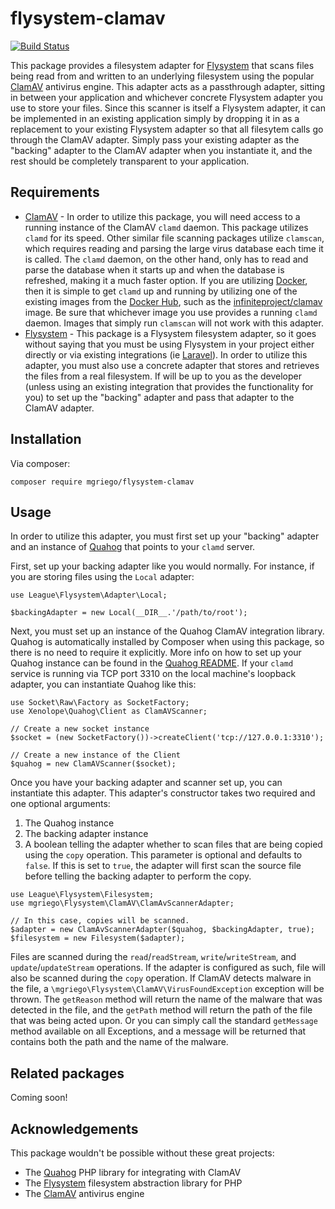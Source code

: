 # flysystem-clamav

[![Build Status](https://travis-ci.org/mgriego/flysystem-clamav.svg?branch=master)](https://travis-ci.org/mgriego/flysystem-clamav)

This package provides a filesystem adapter for
[Flysystem](https://github.com/thephpleague/flysystem) that scans files being
read from and written to an underlying filesystem using the popular
[ClamAV](https://www.clamav.net/) antivirus engine.  This adapter acts as a
passthrough adapter, sitting in between your application and whichever concrete
Flysystem adapter you use to store your files.  Since this scanner is itself a
Flysystem adapter, it can be implemented in an existing application simply by
dropping it in as a replacement to your existing Flysystem adapter so that all
filesytem calls go through the ClamAV adapter.  Simply pass your existing
adapter as the "backing" adapter to the ClamAV adapter when you instantiate it,
and the rest should be completely transparent to your application.

## Requirements
* [ClamAV](https://www.clamav.net/) - In order to utilize this package, you will need access to a running instance of the ClamAV `clamd` daemon.  This package utilizes `clamd` for its speed.  Other similar file scanning packages utilize `clamscan`, which requires reading and parsing the large virus database each time it is called.  The `clamd` daemon, on the other hand, only has to read and parse the database when it starts up and when the database is refreshed, making it a much faster option.  If you are utilizing [Docker](https://www.docker.com), then it is simple to get `clamd` up and running by utilizing one of the existing images from the [Docker Hub](https://hub.docker.com), such as the [infiniteproject/clamav](https://hub.docker.com/r/infiniteproject/clamav/) image.  Be sure that whichever image you use provides a running `clamd` daemon.  Images that simply run `clamscan` will not work with this adapter.
* [Flysystem](https://github.com/thephpleague/flysystem) - This package is a Flysystem filesystem adapter, so it goes without saying that you must be using Flysystem in your project either directly or via existing integrations (ie [Laravel](https://laravel.com)).  In order to utilize this adapter, you must also use a concrete adapter that stores and retrieves the files from a real filesystem.  If will be up to you as the developer (unless using an existing integration that provides the functionality for you) to set up the "backing" adapter and pass that adapter to the ClamAV adapter.

## Installation
Via composer:
```
composer require mgriego/flysystem-clamav
```

## Usage
In order to utilize this adapter, you must first set up your "backing" adapter
and an instance of [Quahog](https://github.com/jonjomckay/quahog) that points to
your `clamd` server.

First, set up your backing adapter like you would normally.  For instance, if
you are storing files using the `Local` adapter:
```
use League\Flysystem\Adapter\Local;

$backingAdapter = new Local(__DIR__.'/path/to/root');
```

Next, you must set up an instance of the Quahog ClamAV integration library.
Quahog is automatically installed by Composer when using this package, so there
is no need to require it explicitly.  More info on how to set up your Quahog
instance can be found in the
[Quahog README](https://github.com/jonjomckay/quahog).  If your `clamd` service
is running via TCP port 3310 on the local machine's loopback adapter, you can
instantiate Quahog like this:
```
use Socket\Raw\Factory as SocketFactory;
use Xenolope\Quahog\Client as ClamAVScanner;

// Create a new socket instance
$socket = (new SocketFactory())->createClient('tcp://127.0.0.1:3310');

// Create a new instance of the Client
$quahog = new ClamAVScanner($socket);
```

Once you have your backing adapter and scanner set up, you can instantiate this
adapter.  This adapter's constructor takes two required and one optional
arguments:
1. The Quahog instance
2. The backing adapter instance
3. A boolean telling the adapter whether to scan files that are being copied using the `copy` operation.  This parameter is optional and defaults to `false`.  If this is set to `true`, the adapter will first scan the source file before telling the backing adapter to perform the copy.

```
use League\Flysystem\Filesystem;
use mgriego\Flysystem\ClamAV\ClamAvScannerAdapter;

// In this case, copies will be scanned.
$adapter = new ClamAvScannerAdapter($quahog, $backingAdapter, true);
$filesystem = new Filesystem($adapter);
```

Files are scanned during the `read`/`readStream`, `write`/`writeStream`, and
`update`/`updateStream` operations.  If the adapter is configured as such, file
will also be scanned during the `copy` operation.  If ClamAV detects malware in
the file, a `\mgriego\Flysystem\ClamAV\VirusFoundException` exception will be
thrown.  The `getReason` method will return the name of the malware that was
detected in the file, and the `getPath` method will return the path of the file
that was being acted upon.  Or you can simply call the standard `getMessage`
method available on all Exceptions, and a message will be returned that contains
both the path and the name of the malware.

## Related packages
Coming soon!

## Acknowledgements
This package wouldn't be possible without these great projects:
* The [Quahog](https://github.com/jonjomckay/quahog) PHP library for integrating with ClamAV
* The [Flysystem](https://github.com/thephpleague/flysystem) filesystem abstraction library for PHP
* The [ClamAV](https://www.clamav.net/) antivirus engine
